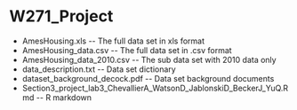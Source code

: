 # W271_Project

* AmesHousing.xls -- The full data set in xls format
* AmesHousing_data.csv -- The full data set in .csv format
* AmesHousing_data_2010.csv -- The sub data set with 2010 data only
* data_description.txt -- Data set dictionary
* dataset_background_decock.pdf -- Data set background documents
* Section3_project_lab3_ChevallierA_WatsonD_JablonskiD_BeckerJ_YuQ.Rmd -- R markdown
